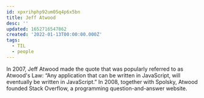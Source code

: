 ```yaml
---
id: xpxrihphp92um05q4p6x5bn
title: Jeff Atwood
desc: ''
updated: 1652716547862
created: '2022-01-13T00:00:00.000Z'
tags:
  - TIL
  - people
---
```


In 2007, Jeff Atwood made the quote that was popularly referred to as Atwood's Law: “Any application that can be written in JavaScript, will eventually be written in JavaScript.” In 2008, together with Spolsky, Atwood founded Stack Overflow, a programming question-and-answer website.
